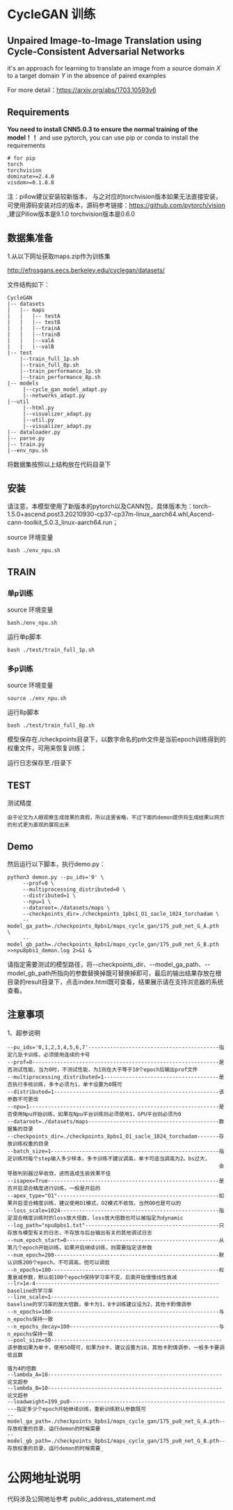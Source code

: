 # CycleGAN 训练

## Unpaired Image-to-Image Translation using Cycle-Consistent Adversarial Networks

it's an approach for learning to translate an image from a source domain $X$ to a target domain $Y$ in the absence of paired examples

For more detail：https://arxiv.org/abs/1703.10593v6

## 

## Requirements

 **You need to install CNN5.0.3 to ensure the normal training of the model！！** 
and use pytorch, you can use pip or conda to install the requirements

```
# for pip
torch
torchvision
dominate>=2.4.0
visdom>=0.1.8.8
```
注：pillow建议安装较新版本， 与之对应的torchvision版本如果无法直接安装，可使用源码安装对应的版本，源码参考链接：https://github.com/pytorch/vision ,建议Pillow版本是9.1.0 torchvision版本是0.6.0
## 数据集准备

1.从以下网址获取maps.zip作为训练集

http://efrosgans.eecs.berkeley.edu/cyclegan/datasets/

文件结构如下：


```
CycleGAN
|-- datasets
|   |-- maps
|   |   |-- testA
|   |   |-- testB
|   |   |--trainA
|   |   |--trainB
|   |   |--valA
|   |   |--valB
|-- test   
    |--train_full_1p.sh
    |--train_full_8p.sh
    |--train_performance_1p.sh
    |--train_performance_8p.sh
|-- models      
     |--cycle_gan_model_adapt.py
     |--networks_adapt.py
|--util
     |--html.py
     |--visualizer_adapt.py
     |--util.py
     |--visualizer_adapt.py
|-- dataloader.py
|-- parse.py
|-- train.py
|--env_npu.sh

```

将数据集按照以上结构放在代码目录下

## 安装

请注意，本模型使用了新版本的pytorch以及CANN包，具体版本为：torch-1.5.0+ascend.post3.20210930-cp37-cp37m-linux_aarch64.whl,Ascend-cann-toolkit_5.0.3_linux-aarch64.run；

source 环境变量

```
bash ./env_npu.sh
```


## TRAIN

### 单p训练

source 环境变量

```
bash./env_npu.sh
```

运行单p脚本

```
bash ./test/train_full_1p.sh
```



### 多p训练

source 环境变量

```
source ./env_npu.sh
```

运行8p脚本

```
bash ./test/train_full_8p.sh
```

模型保存在./checkpoints目录下，以数字命名的pth文件是当前epoch训练得到的权重文件，可用来恢复训练；

运行日志保存至./目录下

## TEST

测试精度 



```
由于论文为人眼观察生成效果的真假，所以这里省略，不过下面的demon提供将生成结果以网页的形式更为直观的展现出来
```




## Demo
然后运行以下脚本，执行demo.py：

```
python3 demon.py --pu_ids='0' \
	 --prof=0 \
	 --multiprocessing_distributed=0 \
	 --distributed=1 \
	 --npu=1 \
	 --dataroot=./datasets/maps \
	 --checkpoints_dir=./checkpoints_1pbs1_O1_sacle_1024_torchadam \
	 --model_ga_path=./checkpoints_8pbs1/maps_cycle_gan/175_pu0_net_G_A.pth  \
	 --model_gb_path=./checkpoints_8pbs1/maps_cycle_gan/175_pu0_net_G_B.pth >>npu8pbs1_demon.log 2>&1 &
```

请指定需要测试的模型路径，将--checkpoints_dir、--model_ga_path、--model_gb_path所指向的参数替换掉既可替换掉即可，最后的输出结果存放在根目录的result目录下，点击index.html既可查看，结果展示请在支持浏览器的系统查看。

## 注意事项
1、超参说明
```
--pu_ids='0,1,2,3,4,5,6,7'------------------------------------------指定几张卡训练，必须使用连续的卡号
--prof=0------------------------------------------------------------是否测试性能，当为0时，不测试性能，为1则在大于等于10个epoch后输出prof文件
--multiprocessing_distributed=1-------------------------------------是否执行多核训练，多卡必须为1，单卡设置为0既可
--distributed=1-----------------------------------------------------该参数不可更改
--npu=1-------------------------------------------------------------是否使用Npu开始训练，如果在Npu平台训练则必须使用1，GPU平台则必须为0
--dataroot=./datasets/maps------------------------------------------数据集的目录
--checkpoints_dir=./checkpoints_8pbs1_O1_sacle_1024_torchadam-------存放训练权重的目录
--batch_size=1------------------------------------------------------指定训练时每个step输入多少样本，多卡训练不建议调高，单卡可适当调高为2。bs过大， 
                                                                    会导致判别器过早收敛，进而造成生辰效果不佳                                                 
--isapex=True-------------------------------------------------------是否开启混合精度进行训练，一般是开启的
--apex_type="O1"----------------------------------------------------如果开启混合精度训练，建议使用O1模式，O2模式不收敛。当然O0也是可以的
--loss_scale=1024---------------------------------------------------指定混合精度训练时的loss放大倍数，loss放大倍数也可以被指定为dynamic
--log_path="npu8pbs1.txt"-------------------------------------------只存放与模型有关的日志，不存放与后台输出有关的其他调试日志
--num_epoch_start=0-------------------------------------------------从第几个epoch开始训练，如果开启继续训练，则需要指定该参数
--num_epoch=200-----------------------------------------------------默认训练200个epoch，不可调高，但可以调低
--n_epochs=100------------------------------------------------------权重衰减参数，默认前100个epoch保持学习率不变，后面开始慢慢线性衰减
--lr=1e-4-----------------------------------------------------------baseline的学习率
--line_scale=1------------------------------------------------------baseline的学习率的放大倍数，单卡为1，8卡训练建议设为2，其他卡酌情调参
--n_epochs=100------------------------------------------------------与n_epochs保持一致
--n_epochs_decay=100------------------------------------------------与n_epochs保持一致
--pool_size=50-------------------------------------------------------该参数如果为单卡，使用50既可，如果为8卡，建议设置为16，其他卡酌情调参，一般多卡要调低且数 
                                                                     值为4的倍数
--lambda_A=10--------------------------------------------------------论文超参
--lambda_B=10--------------------------------------------------------论文超参
--loadweight=199_pu0-----------------------------------------------------指定多少个epoch开始继续训练，重新训练默认参数既可
--model_ga_path=./checkpoints_8pbs1/maps_cycle_gan/175_pu0_net_G_A.pth--存放权重的目录，运行demon的时候需要
--model_gb_path=./checkpoints_8pbs1/maps_cycle_gan/175_pu0_net_G_B.pth--存放权重的目录，运行demon的时候需要_ 
```

# 公网地址说明

代码涉及公网地址参考 public_address_statement.md